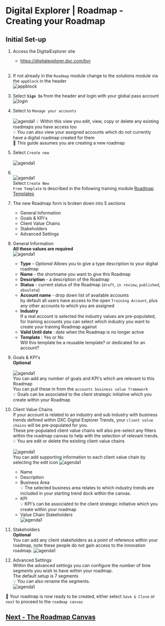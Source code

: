 # Digital Explorer | Roadmap - Creating your Roadmap

## Initial Set-up 

1. Access the DigitalExplorer site
     - https://digitalexplorer.dxc.com/bvr
     <br>
 1. If not already in the `Roadmap` module change to the solutions module via the `appblock` in the header
    <br>![appblock](images/appblock.png)
1. Select **`Sign In`** from the header and login with your global pass account
    <br>![login](images/login.png)
1. Select to `Manage your accounts`<br>
    <br>![agenda1](images/agenda1.png)
    :bulb: Within this view you edit, view, copy or delete any existing roadmaps you have access too<br>
    :bulb: You can also view your assigned accounts which do not currently have a digital roadmap created for them<br>
    :information_desk_person: This guide assumes you are creating a new roadmap
1. Select `Create new`<br>
    <br>![agenda1](images/agenda1a.png)<br>
1.  <br>![agenda1](images/agenda2.png)<br>
    Select `Create New`<br>
    `From Template` is described in the following training module [Roadmap Templates](agendaTemplates.md)<br>
1. The new Roadmap form is broken down into 5 sections
    - General Information
    - Goals & KPi's
    - Client Value Chains
    - Stakeholders
    - Advanced Settings<br>
1. General Information<br>
    **All these values are required**
    <br>![agenda1](images/agenda3.png)<br>
    - **Type** - _Optional_ Allows you to give a type description to your digital roadmap
    - **Name** - the shortname you want to give this Roadmap<br>
    - **Description** - a description of the Roadmap<br>
    - **Status** - current status of the Roadmap (`draft`, `in review`, `published`, `obsolete`)<br>
    - **Account name** - drop down list of available accounts<br>
    by default all users have access to the open `Training Account`, plus any other accounts to which you are assigned<br>
    - **Industry**<br>
    If a real account is selected the industry values are pre-populated, for training accounts you can select which industry you want to create your training Roadmap against<br>
    - **Valid Until date** : date when the Roadmap is no longer active<br>
    - **Template** : Yes or No <br>
    Will this template be a reusable template?  or dedicated for an account?

1. Goals & KPI's <br>
    **Optional**<br>
    <br>![agenda1](images/agenda4.png)<br>
    You can add any number of goals and KPI's which are relevant to this Roadmap<br>
    You can pull these in from the `accounts business value framework`<br>
    :bulb: Goals can be associated to the client strategic initiative which you create within your Roadmap<br>

1. Client Value Chains<br>
    If your account is related to an industry and sub industry with business trends defined within DXC Digital Explorer Trends, your `client value chains` will be pre-populated for you.<br>   These pre-populated client value chains will also pre-select any filters within the roadmap canvas to help with the selection of relevant trends.<br>
    :bulb: You are edit or delete the existing client value chains<br>
    <br>![agenda1](images/agenda6.png)<br>
    You can add supporting information to each client value chain by selecting the edit icon ![agenda1](images/agenda6a.png)<br>
    - Name
    - Description
    - Business Area<br>
    :bulb: The selected business area relates to which industry trends are included in your starting trend dock within the canvas.
    - KPI<br>
    :bulb: KPI's can be associated to the client strategic initiative which you create within your roadmap<br>
    - Value Chain Stakeholders
    <br>![agenda1](images/agenda7.png)<br>

1. Stakeholders<br>
    **Optional**<br>
    You can add any client stakeholders as a point of reference within your roadmap, note these people do not gain access to the innovation roadmap.
    ![agenda1](images/agenda8.png)<br>

1. Advanced Settings<br>
    Within the advanced settings you can configure the number of time segments you wish to have within your roadmap.<br>
    The default setup is 7 segments<br>
    :bulb: You can also rename the segments.<br>
    ![agenda1](images/advancedSettings.png)<br>

:information_desk_person:  Your roadmap is now ready to be created, either select `Save & Close` or `next` to proceed to the `roadmap canvas`<br>

## [Next - The Roadmap Canvas](RoadmapCanvas.md)
